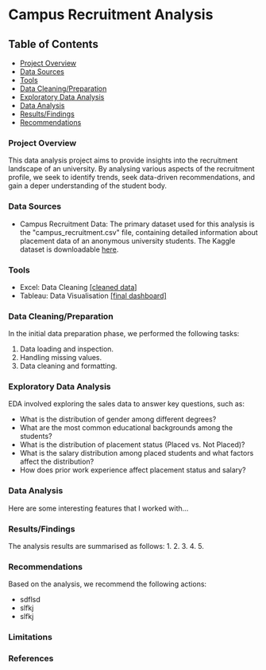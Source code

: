 # Campus Recruitment Analysis

## Table of Contents
- [Project Overview](#project-overview)
- [Data Sources](#data-sources)
- [Tools](#tools)
- [Data Cleaning/Preparation](#data-cleaning/preparation)
- [Exploratory Data Analysis](#exploratory-data-analysis)
- [Data Analysis](#data-analysis)
- [Results/Findings](#results/findings)
- [Recommendations](#recommendations)

### Project Overview
This data analysis project aims to provide insights into the recruitment landscape of an university. By analysing various aspects of the recruitment profile, we seek to identify trends, seek data-driven recommendations, and gain a deper understanding of the student body.

### Data Sources
- Campus Recruitment Data: The primary dataset used for this analysis is the "campus_recruitment.csv" file, containing detailed information about placement data of an anonymous university students. The Kaggle dataset is downloadable [here](https://www.kaggle.com/datasets/benroshan/factors-affecting-campus-placement).

### Tools
- Excel: Data Cleaning [[cleaned data]](url)
- Tableau: Data Visualisation [[final dashboard]](url)

### Data Cleaning/Preparation
In the initial data preparation phase, we performed the following tasks:
1. Data loading and inspection.
2. Handling missing values.
3. Data cleaning and formatting.

   
### Exploratory Data Analysis
EDA involved exploring the sales data to answer key questions, such as:

- What is the distribution of gender among different degrees?
- What are the most common educational backgrounds among the students?
- What is the distribution of placement status (Placed vs. Not Placed)?
- What is the salary distribution among placed students and what factors affect the distribution?
- How does prior work experience affect placement status and salary?

### Data Analysis
Here are some interesting features that I worked with...

### Results/Findings
The analysis results are summarised as follows:
1.
2.
3.
4.
5.

### Recommendations
Based on the analysis, we recommend the following actions:
- sdflsd
- slfkj
- slfkj

### Limitations


### References

